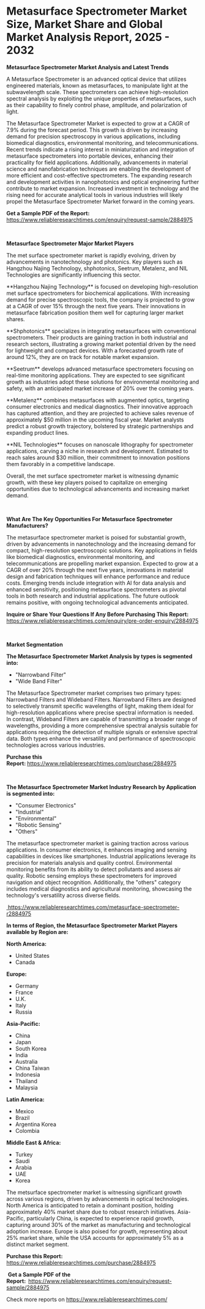 <p><h1>Metasurface Spectrometer Market Size, Market Share and Global Market Analysis Report, 2025 - 2032</h1></p><p><strong>Metasurface Spectrometer Market Analysis and Latest Trends</strong></p>
<p><p>A Metasurface Spectrometer is an advanced optical device that utilizes engineered materials, known as metasurfaces, to manipulate light at the subwavelength scale. These spectrometers can achieve high-resolution spectral analysis by exploiting the unique properties of metasurfaces, such as their capability to finely control phase, amplitude, and polarization of light. </p><p>The Metasurface Spectrometer Market is expected to grow at a CAGR of 7.9% during the forecast period. This growth is driven by increasing demand for precision spectroscopy in various applications, including biomedical diagnostics, environmental monitoring, and telecommunications. Recent trends indicate a rising interest in miniaturization and integration of metasurface spectrometers into portable devices, enhancing their practicality for field applications. Additionally, advancements in material science and nanofabrication techniques are enabling the development of more efficient and cost-effective spectrometers. The expanding research and development activities in nanophotonics and optical engineering further contribute to market expansion. Increased investment in technology and the rising need for accurate analytical tools in various industries will likely propel the Metasurface Spectrometer Market forward in the coming years.</p></p>
<p><strong>Get a Sample PDF of the Report:&nbsp;</strong> <a href="https://www.reliableresearchtimes.com/enquiry/request-sample/2884975?utm_campaign=2241&utm_medium=2&utm_source=Github&utm_content=ia&utm_term=13032025&utm_id=metasurface-spectrometer">https://www.reliableresearchtimes.com/enquiry/request-sample/2884975</a></p>
<p>&nbsp;</p>
<p><strong>Metasurface Spectrometer Major Market Players</strong></p>
<p><p>The met surface spectrometer market is rapidly evolving, driven by advancements in nanotechnology and photonics. Key players such as Hangzhou Najing Technology, shphotonics, Seetrum, Metalenz, and NIL Technologies are significantly influencing this sector.</p><p>**Hangzhou Najing Technology** is focused on developing high-resolution met surface spectrometers for biochemical applications. With increasing demand for precise spectroscopic tools, the company is projected to grow at a CAGR of over 15% through the next five years. Their innovations in metasurface fabrication position them well for capturing larger market shares.</p><p>**Shphotonics** specializes in integrating metasurfaces with conventional spectrometers. Their products are gaining traction in both industrial and research sectors, illustrating a growing market potential driven by the need for lightweight and compact devices. With a forecasted growth rate of around 12%, they are on track for notable market expansion.</p><p>**Seetrum** develops advanced metasurface spectrometers focusing on real-time monitoring applications. They are expected to see significant growth as industries adopt these solutions for environmental monitoring and safety, with an anticipated market increase of 20% over the coming years.</p><p>**Metalenz** combines metasurfaces with augmented optics, targeting consumer electronics and medical diagnostics. Their innovative approach has captured attention, and they are projected to achieve sales revenue of approximately $50 million in the upcoming fiscal year. Market analysts predict a robust growth trajectory, bolstered by strategic partnerships and expanding product lines.</p><p>**NIL Technologies** focuses on nanoscale lithography for spectrometer applications, carving a niche in research and development. Estimated to reach sales around $30 million, their commitment to innovation positions them favorably in a competitive landscape.</p><p>Overall, the met surface spectrometer market is witnessing dynamic growth, with these key players poised to capitalize on emerging opportunities due to technological advancements and increasing market demand.</p></p>
<p>&nbsp;</p>
<p><strong>What Are The Key Opportunities For Metasurface Spectrometer Manufacturers?</strong></p>
<p><p>The metasurface spectrometer market is poised for substantial growth, driven by advancements in nanotechnology and the increasing demand for compact, high-resolution spectroscopic solutions. Key applications in fields like biomedical diagnostics, environmental monitoring, and telecommunications are propelling market expansion. Expected to grow at a CAGR of over 20% through the next five years, innovations in material design and fabrication techniques will enhance performance and reduce costs. Emerging trends include integration with AI for data analysis and enhanced sensitivity, positioning metasurface spectrometers as pivotal tools in both research and industrial applications. The future outlook remains positive, with ongoing technological advancements anticipated.</p></p>
<p><strong>Inquire or Share Your Questions If Any Before Purchasing This Report:</strong> <a href="https://www.reliableresearchtimes.com/enquiry/pre-order-enquiry/2884975?utm_campaign=2241&utm_medium=2&utm_source=Github&utm_content=ia&utm_term=13032025&utm_id=metasurface-spectrometer">https://www.reliableresearchtimes.com/enquiry/pre-order-enquiry/2884975</a></p>
<p>&nbsp;</p>
<p><strong>Market Segmentation</strong></p>
<p><strong>The Metasurface Spectrometer Market Analysis by types is segmented into:</strong></p>
<p><ul><li>"Narrowband Filter"</li><li>"Wide Band Filter"</li></ul></p>
<p><p>The Metasurface Spectrometer market comprises two primary types: Narrowband Filters and Wideband Filters. Narrowband Filters are designed to selectively transmit specific wavelengths of light, making them ideal for high-resolution applications where precise spectral information is needed. In contrast, Wideband Filters are capable of transmitting a broader range of wavelengths, providing a more comprehensive spectral analysis suitable for applications requiring the detection of multiple signals or extensive spectral data. Both types enhance the versatility and performance of spectroscopic technologies across various industries.</p></p>
<p><strong>Purchase this Report:&nbsp;</strong><a href="https://www.reliableresearchtimes.com/purchase/2884975?utm_campaign=2241&utm_medium=2&utm_source=Github&utm_content=ia&utm_term=13032025&utm_id=metasurface-spectrometer">https://www.reliableresearchtimes.com/purchase/2884975</a></p>
<p>&nbsp;</p>
<p><strong>The Metasurface Spectrometer Market Industry Research by Application is segmented into:</strong></p>
<p><ul><li>"Consumer Electronics"</li><li>"Industrial"</li><li>"Environmental"</li><li>"Robotic Sensing"</li><li>"Others"</li></ul></p>
<p><p>The metasurface spectrometer market is gaining traction across various applications. In consumer electronics, it enhances imaging and sensing capabilities in devices like smartphones. Industrial applications leverage its precision for materials analysis and quality control. Environmental monitoring benefits from its ability to detect pollutants and assess air quality. Robotic sensing employs these spectrometers for improved navigation and object recognition. Additionally, the "others" category includes medical diagnostics and agricultural monitoring, showcasing the technology's versatility across diverse fields.</p></p>
<p><a href="https://www.reliableresearchtimes.com/metasurface-spectrometer-r2884975?utm_campaign=2241&utm_medium=2&utm_source=Github&utm_content=ia&utm_term=13032025&utm_id=metasurface-spectrometer">&nbsp;https://www.reliableresearchtimes.com/metasurface-spectrometer-r2884975</a></p>
<p><strong>In terms of Region, the Metasurface Spectrometer Market Players available by Region are:</strong></p>
<p>
    <p> <strong> North America: </strong>
        <ul>
            <li>United States</li>
            <li>Canada</li>
        </ul>
        </p> 
    <p> <strong> Europe: </strong>
        <ul>
            <li>Germany</li>
            <li>France</li>
            <li>U.K.</li>
            <li>Italy</li>
            <li>Russia</li>
        </ul>
        </p> 
    <p> <strong> Asia-Pacific: </strong>
        <ul>
            <li>China</li>
            <li>Japan</li>
            <li>South Korea</li>
            <li>India</li>
            <li>Australia</li>
            <li>China Taiwan</li>
            <li>Indonesia</li>
            <li>Thailand</li>
            <li>Malaysia</li>
        </ul>
        </p> 
    <p> <strong> Latin America: </strong>
        <ul>
            <li>Mexico</li>
            <li>Brazil</li>
            <li>Argentina Korea</li>
            <li>Colombia</li>
        </ul>
        </p> 
    <p> <strong> Middle East & Africa: </strong>
        <ul>
            <li>Turkey</li>
            <li>Saudi</li>
            <li>Arabia</li>
            <li>UAE</li>
            <li>Korea</li>
        </ul>
    </p>
    </p>
<p><p>The metsurface spectrometer market is witnessing significant growth across various regions, driven by advancements in optical technologies. North America is anticipated to retain a dominant position, holding approximately 40% market share due to robust research initiatives. Asia-Pacific, particularly China, is expected to experience rapid growth, capturing around 30% of the market as manufacturing and technological adoption increase. Europe is also poised for growth, representing about 25% market share, while the USA accounts for approximately 5% as a distinct market segment.</p></p>
<p><strong>Purchase this Report: </strong><a href="https://www.reliableresearchtimes.com/purchase/2884975?utm_campaign=2241&utm_medium=2&utm_source=Github&utm_content=ia&utm_term=13032025&utm_id=metasurface-spectrometer">https://www.reliableresearchtimes.com/purchase/2884975</a></p>
<p>&nbsp;<strong>Get a Sample PDF of the Report:&nbsp;&nbsp;</strong><a href="https://www.reliableresearchtimes.com/enquiry/request-sample/2884975?utm_campaign=2241&utm_medium=2&utm_source=Github&utm_content=ia&utm_term=13032025&utm_id=metasurface-spectrometer">https://www.reliableresearchtimes.com/enquiry/request-sample/2884975</a></p>
<p><strong></strong></p>
<p>Check more reports on <a href="https://www.reliableresearchtimes.com/?utm_campaign=2241&utm_medium=2&utm_source=Github&utm_content=ia&utm_term=13032025&utm_id=metasurface-spectrometer">https://www.reliableresearchtimes.com/</a></p>